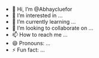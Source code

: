 - 👋 Hi, I’m @Abhaycluefor
- 👀 I’m interested in ...
- 🌱 I’m currently learning ...
- 💞️ I’m looking to collaborate on ...
- 📫 How to reach me ...
- 😄 Pronouns: ...
- ⚡ Fun fact: ...

<!---
Abhaycluefor/Abhaycluefor is a ✨ special ✨ repository because its `README.md` (this file) appears on your GitHub profile.
You can click the Preview link to take a look at your changes.
--->
